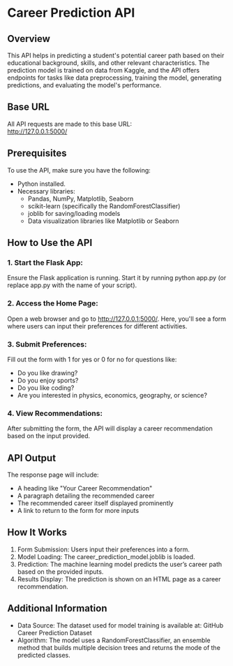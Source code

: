 # Career Prediction API

## Overview
This API helps in predicting a student's potential career path based on their educational background, skills, and other relevant characteristics. The prediction model is trained on data from Kaggle, and the API offers endpoints for tasks like data preprocessing, training the model, generating predictions, and evaluating the model's performance.

## Base URL
All API requests are made to this base URL:  
http://127.0.0.1:5000/

## Prerequisites
To use the API, make sure you have the following:
- Python installed.
- Necessary libraries:
  - Pandas, NumPy, Matplotlib, Seaborn
  - scikit-learn (specifically the RandomForestClassifier)
  - joblib for saving/loading models
  - Data visualization libraries like Matplotlib or Seaborn

## How to Use the API

### 1. Start the Flask App:
Ensure the Flask application is running. Start it by running python app.py (or replace app.py with the name of your script).

### 2. Access the Home Page:
Open a web browser and go to http://127.0.0.1:5000/. Here, you'll see a form where users can input their preferences for different activities.

### 3. Submit Preferences:
Fill out the form with 1 for yes or 0 for no for questions like:
- Do you like drawing?
- Do you enjoy sports?
- Do you like coding?
- Are you interested in physics, economics, geography, or science?

### 4. View Recommendations:
After submitting the form, the API will display a career recommendation based on the input provided.

## API Output
The response page will include:
- A heading like "Your Career Recommendation"
- A paragraph detailing the recommended career
- The recommended career itself displayed prominently
- A link to return to the form for more inputs

## How It Works
1. Form Submission: Users input their preferences into a form.
2. Model Loading: The career_prediction_model.joblib is loaded.
3. Prediction: The machine learning model predicts the user’s career path based on the provided inputs.
4. Results Display: The prediction is shown on an HTML page as a career recommendation.

## Additional Information

- Data Source: The dataset used for model training is available at: GitHub Career Prediction Dataset
- Algorithm: The model uses a RandomForestClassifier, an ensemble method that builds multiple decision trees and returns the mode of the predicted classes.

